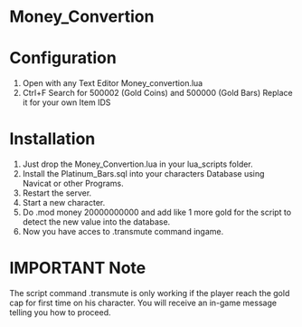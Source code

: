 # Money_Convertion

# Configuration
1. Open with any Text Editor Money_convertion.lua
2. Ctrl+F Search for 500002 (Gold Coins) and 500000 (Gold Bars) Replace it for your own Item IDS

# Installation
1. Just drop the Money_Convertion.lua in your lua_scripts folder.
2. Install the Platinum_Bars.sql into your characters Database using Navicat or other Programs.
3. Restart the server.
4. Start a new character.
5. Do .mod money 20000000000 and add like 1 more gold for the script to detect the new value into the database.
6. Now you have acces to .transmute command ingame.



# IMPORTANT Note

The script command .transmute is only working if the player reach the gold cap for first time on his character.
You will receive an in-game message telling you how to proceed.

